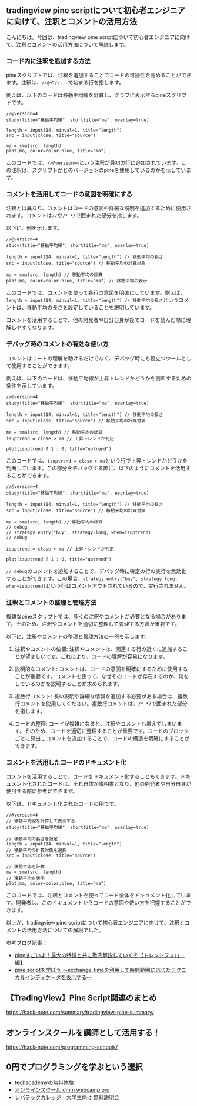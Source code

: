 <!--
title:   【tradingview】pineスクリプト：注釈とコメントの活用方法
tags:    TradingView,pine
id:      f8547dc79fae26cba94a
private: false
-->


## tradingview pine scriptについて初心者エンジニアに向けて、注釈とコメントの活用方法

こんにちは。今回は、tradingview pine scriptについて初心者エンジニアに向けて、注釈とコメントの活用方法について解説します。

### コード内に注釈を追加する方法

pineスクリプトでは、注釈を追加することでコードの可読性を高めることができます。注釈は、`//@`や`//---`で始まる行を指します。

例えば、以下のコードは移動平均線を計算し、グラフに表示するpineスクリプトです。

```pine
//@version=4
study(title="移動平均線", shorttitle="ma", overlay=true)

length = input(14, minval=1, title="length")
src = input(close, title="source")

ma = sma(src, length)
plot(ma, color=color.blue, title="ma")
```

このコードでは、`//@version=4`という注釈が最初の行に追加されています。この注釈は、スクリプトがどのバージョンのpineを使用しているのかを示しています。

### コメントを活用してコードの意図を明確にする

注釈とは異なり、コメントはコードの意図や詳細な説明を追加するために使用されます。コメントは`//`や`/* */`で囲まれた部分を指します。

以下に、例を示します。

```pine
//@version=4
study(title="移動平均線", shorttitle="ma", overlay=true)

length = input(14, minval=1, title="length") // 移動平均の長さ
src = input(close, title="source") // 移動平均の計算対象

ma = sma(src, length) // 移動平均の計算
plot(ma, color=color.blue, title="ma") // 移動平均の表示
```

このコードでは、コメントを使って各行の意図を明確にしています。例えば、`length = input(14, minval=1, title="length") // 移動平均の長さ`というコメントは、移動平均の長さを設定していることを説明しています。

コメントを活用することで、他の開発者や自分自身が後でコードを読んだ際に理解しやすくなります。

### デバッグ時のコメントの有効な使い方

コメントはコードの理解を助けるだけでなく、デバッグ時にも役立つツールとして使用することができます。

例えば、以下のコードは、移動平均線が上昇トレンドかどうかを判断するための条件を示しています。

```pine
//@version=4
study(title="移動平均線", shorttitle="ma", overlay=true)

length = input(14, minval=1, title="length") // 移動平均の長さ
src = input(close, title="source") // 移動平均の計算対象

ma = sma(src, length) // 移動平均の計算
isuptrend = close > ma // 上昇トレンドか判定

plot(isuptrend ? 1 : 0, title="uptrend")
```

このコードでは、`isuptrend = close > ma`という行で上昇トレンドかどうかを判断しています。この部分をデバッグする際に、以下のようにコメントを活用することができます。

```pine
//@version=4
study(title="移動平均線", shorttitle="ma", overlay=true)

length = input(14, minval=1, title="length") // 移動平均の長さ
src = input(close, title="source") // 移動平均の計算対象

ma = sma(src, length) // 移動平均の計算
// debug
// strategy.entry("buy", strategy.long, when=isuptrend)
// debug

isuptrend = close > ma // 上昇トレンドか判定

plot(isuptrend ? 1 : 0, title="uptrend")
```

`// debug`のコメントを追加することで、デバッグ時に特定の行の実行を無効化することができます。この場合、`strategy.entry("buy", strategy.long, when=isuptrend)`という行はコメントアウトされているので、実行されません。

### 注釈とコメントの整理と管理方法

複雑なpineスクリプトでは、多くの注釈やコメントが必要となる場合があります。そのため、注釈やコメントを適切に整理して管理する方法が重要です。

以下に、注釈やコメントの整理と管理方法の一例を示します。

1. 注釈やコメントの位置: 注釈やコメントは、関連する行の近くに追加することが望ましいです。これにより、コードの理解が容易になります。

2. 説明的なコメント: コメントは、コードの意図を明確にするために使用することが重要です。コメントを使って、なぜそのコードが存在するのか、何をしているのかを説明することが求められます。

3. 複数行コメント: 長い説明や詳細な情報を追加する必要がある場合は、複数行コメントを使用してください。複数行コメントは、`/* */`で囲まれた部分を指します。

4. コードの整理: コードが複雑になると、注釈やコメントも増えてしまいます。そのため、コードを適切に整理することが重要です。コードのブロックごとに見出しコメントを追加することで、コードの構造を明確にすることができます。

### コメントを活用したコードのドキュメント化

コメントを活用することで、コードをドキュメント化することもできます。ドキュメント化されたコードは、それ自体が説明書となり、他の開発者や自分自身が使用する際に参考にできます。

以下は、ドキュメント化されたコードの例です。

```pine
//@version=4
// 移動平均線を計算して表示する
study(title="移動平均線", shorttitle="ma", overlay=true)

// 移動平均の長さを設定
length = input(14, minval=1, title="length")
// 移動平均の計算対象を選択
src = input(close, title="source")

// 移動平均を計算
ma = sma(src, length)
// 移動平均を表示
plot(ma, color=color.blue, title="ma")
```

このコードでは、注釈とコメントを使ってコード全体をドキュメント化しています。開発者は、このドキュメントからコードの意図や使い方を把握することができます。

以上が、tradingview pine scriptについて初心者エンジニアに向けて、注釈とコメントの活用方法についての解説でした。

参考ブログ記事：
- [pineすごいよ！最大の特徴と共に徹底解説していくぞ【トレンドフォロー編】](https://udemy.b2bit.co.jp/posts/572)
- [pine scriptを学ぼう 〜exchange_timeを利用して時間範囲に応じたテクニカルインディケータを表示する〜](https://qiita.com/announcement/items/ab3b124726ad95b65bf7)



## 【TradingView】Pine Script関連のまとめ
https://hack-note.com/summary/tradingview-pine-summary/



## オンラインスクールを講師として活用する！
https://hack-note.com/programming-schools/



## 0円でプログラミングを学ぶという選択
- [techacademyの無料体験](//af.moshimo.com/af/c/click?a_id=2612475&amp;p_id=1555&amp;pc_id=2816&amp;pl_id=22706&amp;url=https%3a%2f%2ftechacademy.jp%2fhtmlcss-trial%3futm_source%3dmoshimo%26utm_medium%3daffiliate%26utm_campaign%3dtextad)
- [オンラインスクール dmm webcamp pro](//af.moshimo.com/af/c/click?a_id=2612482&amp;p_id=1363&amp;pc_id=2297&amp;pl_id=39999&amp;guid=on)
- [レバテックカレッジ｜大学生向け 無料説明会](//af.moshimo.com/af/c/click?a_id=4071793&p_id=3198&pc_id=7488&pl_id=41848)
